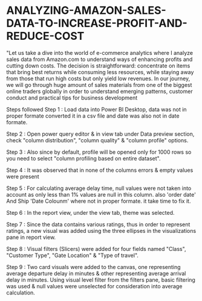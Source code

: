 # ANALYZING-AMAZON-SALES-DATA-TO-INCREASE-PROFIT-AND-REDUCE-COST
"Let us take a dive into the world of e-commerce analytics where I analyze sales data from Amazon.com to understand ways of enhancing profits and cutting down costs. The decision is straightforward: concentrate on items that bring best returns while consuming less resources, while staying away from those that run high costs but only yield low revenues. In our journey, we will go through huge amount of sales materials from one of the biggest online traders globally in order to understand emerging patterns, customer conduct and practical tips for business development

Steps followed
Step 1 : Load data into Power BI Desktop, data was not in proper formate converted it in a csv file and date was also not in date formate.

Step 2 : Open power query editor & in view tab under Data preview section, check "column distribution", "column quality" & "column profile" options.

Step 3 : Also since by default, profile will be opened only for 1000 rows so you need to select "column profiling based on entire dataset".

Step 4 : It was observed that in none of the columns errors & empty values were present 

Step 5 : For calculating average delay time, null values were not taken into account as only less than 1% values are null in this column.
also 'order date' And Ship 'Date Colounm' where not in proper formate. it take time to fix it.

Step 6 : In the report view, under the view tab, theme was selected.

Step 7 : Since the data contains various ratings, thus in order to represent ratings, a new visual was added using the three ellipses in the visualizations pane in report view.

Step 8 : Visual filters (Slicers) were added for four fields named "Class", "Customer Type", "Gate Location" & "Type of travel".

Step 9 : Two card visuals were added to the canvas, one representing average departure delay in minutes & other representing average arrival delay in minutes. Using visual level filter from the filters pane, basic filtering was used & null values were unselected for consideration into average calculation.
